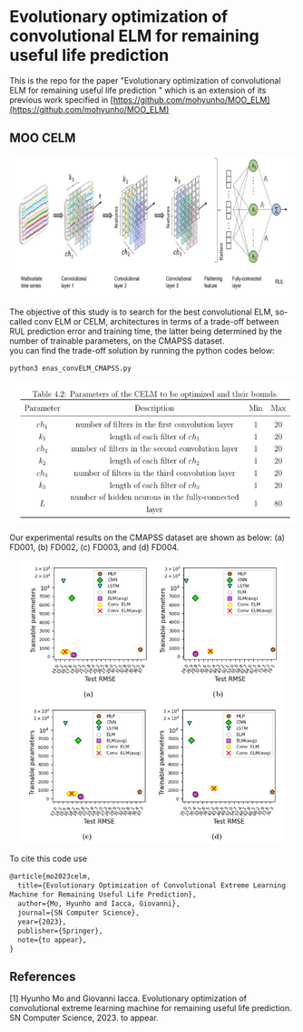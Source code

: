 # Evolutionary optimization of convolutional ELM for remaining useful life prediction 
This is the repo for the paper "Evolutionary optimization of convolutional ELM for remaining useful life prediction " which is an extension of its previous work specified in [https://github.com/mohyunho/MOO_ELM](https://github.com/mohyunho/MOO_ELM)


## MOO CELM
<p align="center">
  <img height="250" src="/conv_elm_overview.png">
</p>

The objective of this study is to search for the best convolutional ELM, so-called conv ELM or CELM, architectures in terms of a trade-off between RUL prediction error and training time, the latter being determined by the number of trainable parameters, on the CMAPSS dataset.
<br/>
you can find the trade-off solution by running the python codes below:
```bash
python3 enas_convELM_CMAPSS.py
```
<p align="center">
  <img height="250" src="/conv_elm_params.png">
</p>



Our experimental results on the CMAPSS dataset are shown as below: (a) FD001, (b) FD002, (c) FD003, and (d) FD004.<br/>
<p align="center">
  <img height="500" src="/conv_elm_results.png">
</p>


To cite this code use
```
@article{mo2023celm,
  title={Evolutionary Optimization of Convolutional Extreme Learning Machine for Remaining Useful Life Prediction},
  author={Mo, Hyunho and Iacca, Giovanni},
  journal={SN Computer Science},
  year={2023},
  publisher={Springer},
  note={to appear},
}
```

## References
<a id="1">[1]</a> 
Hyunho Mo and Giovanni Iacca. Evolutionary optimization of convolutional extreme learning machine for remaining useful life prediction. SN Computer Science, 2023. to appear.

